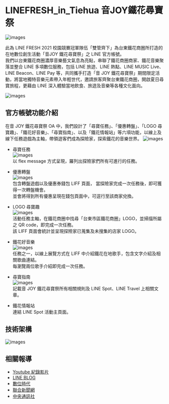 # LINEFRESH_in_Tiehua 音JOY鐵花尋寶祭
![images](images/keyVision.jpg)

此為 LINE FRESH 2021 校園競賽冠軍隊伍「雙管齊下」為台東鐵花商圈所打造的在地數位創生活動「音JOY 鐵花尋寶祭」之 LINE 官方帳號。  
我們以台東鐵花商圈濃厚音樂藝文氣息為亮點，串聯了鐵花商圈商家、鐵花音樂聚落並整合 LINE 多項數位服務，包括 LINE 旅遊、LINE 熱點、LINE MUSIC Live、LINE Beacon、LINE Pay 等，共同攜手打造「音 JOY 鐵花尋寶祭」期間限定活動，將當地獨特音樂元素帶入年輕世代，邀請旅客齊聚台東鐵花商圈，開啟夏日尋寶旅程，更藉由 LINE 深入體驗當地飲食、旅遊及音樂等各種文化面向。  

![images](images/OA.jpg)  

## 官方帳號功能介紹
在音 JOY 鐵花尋寶祭 OA 中，我們設計了「尋寶任務」、「優惠轉盤」、「LOGO 尋寶趣」、「鐵花好音樂」、「尋寶指南」、以及「鐵花情報站」等六項功能，以線上及線下任務遊戲為主軸，帶領遊客們成為探險家，探索鐵花的音樂世界。
![images](images/richMenu.jpg)  
  
* 尋寶任務  
![images](images/tasks.jpg)  
以 flex message 方式呈現，羅列出探險家們所有可進行的任務。  
  
* 優惠轉盤  
![images](images/spinWheel.jpg)  
包含轉盤遊戲以及優惠券錢包 LIFF 頁面，
當探險家完成一次任務後，即可獲得一次轉盤機會。  
並會將得到所有優惠呈現在錢包頁面中，可逕行至該商家兌換。  
  
* LOGO 尋寶趣  
![images](images/logo.png)  
活動任務主軸，在鐵花商圈中找尋「台東市區鐵花商圈」LOGO，並掃描所屬之 QR code，即完成一次任務。  
該 LIFF 頁面會統計並呈現探險家已蒐集及未搜集的店家 LOGO。  
  
* 鐵花好音樂  
![images](images/singers.png)  
任務之一，以線上展覽方式在 LIFF 中介紹鐵花在地歌手，包含文字介紹及相關歌曲連結。  
每瀏覽兩位歌手介紹即完成一次任務。  
  
* 尋寶指南  
![images](images/articles.png)  
記載音 JOY 鐵花尋寶祭所有相關規則及 LINE Spot、LINE Travel 上相關文章。  
  
* 鐵花情報站  
連結 LINE Spot 活動主頁面。

## 技術架構
![images](images/structure.png)  
  
## 相關報導
* [Youtube 紀錄影片](https://youtu.be/XSDIq7LQvbw)
* [LINE BLOG](https://linecorp.com/zh-hant/pr/news/zh-hant/2022/4300)  
* [數位時代](https://www.bnext.com.tw/article/71793/line-fresh-2022-joy)  
* [聯合新聞網](https://udn.com/news/story/7266/6469491)
* [中央通訊社](https://www.cna.com.tw/news/afe/202207150234.aspx)

